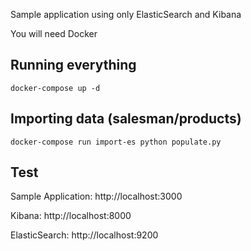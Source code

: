 
Sample application using only ElasticSearch and Kibana

You will need Docker

## Running everything
```
docker-compose up -d
```

## Importing data (salesman/products)
```
docker-compose run import-es python populate.py
```

## Test

Sample Application: http://localhost:3000

Kibana: http://localhost:8000

ElasticSearch: http://localhost:9200
